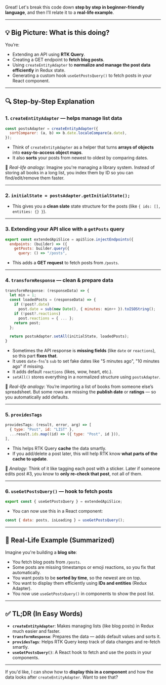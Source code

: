 Great! Let's break this code down **step by step in beginner-friendly language**, and then I’ll relate it to a **real-life example**.

---

## 💡 Big Picture: What is this doing?

You’re:
- Extending an API using **RTK Query**.
- Creating a GET endpoint to **fetch blog posts**.
- Using `createEntityAdapter` to **normalize and manage the post data efficiently** in Redux state.
- Generating a custom hook `useGetPostsQuery()` to fetch posts in your React component.

---

## 🔍 Step-by-Step Explanation

### 1. `createEntityAdapter` — helps manage list data
```js
const postsAdapter = createEntityAdapter({
  sortComparer: (a, b) => b.date.localeCompare(a.date),
});
```
- Think of `createEntityAdapter` as a helper that turns **arrays of objects** into **easy-to-access object maps**.
- It also **sorts** your posts from newest to oldest by comparing dates.

🔸 *Real-life analogy*: Imagine you're managing a library system. Instead of storing all books in a long list, you index them by ID so you can find/edit/remove them faster.

---

### 2. `initialState = postsAdapter.getInitialState();`
- This gives you a **clean slate** state structure for the posts (like `{ ids: [], entities: {} }`).

---

### 3. Extending your API slice with a `getPosts` query
```js
export const extendedApiSlice = apiSlice.injectEndpoints({
  endpoints: (builder) => ({
    getPosts: builder.query({
      query: () => "/posts",
```
- This adds a **GET request** to fetch posts from `/posts`.

---

### 4. `transformResponse` — clean & prepare data
```js
transformResponse: (responseData) => {
  let min = 1;
  const loadedPosts = (responseData) => {
    if (!post?.date)
      post.date = sub(new Date(), { minutes: min++ }).toISOString();
    if (!post?.reactions)
      post.reactions = { ... };
    return post;
  };

  return postsAdapter.setAll(initialState, loadedPosts);
}
```

- Sometimes the API response is **missing fields** (like `date` or `reactions`), so this part **fixes that**.
- It uses `date-fns`'s `sub` to set fake dates like "5 minutes ago", "10 minutes ago" if missing.
- It adds default `reactions` (likes, wow, heart, etc.).
- `setAll()` stores everything in a normalized structure using `postsAdapter`.

🔸 *Real-life analogy*: You’re importing a list of books from someone else’s spreadsheet. But some rows are missing the **publish date** or **ratings** — so you automatically add defaults.

---

### 5. `providesTags`
```js
providesTags: (result, error, arg) => [
  { type: "Post", id: "LIST" },
  ...result.ids.map((id) => ({ type: "Post", id })),
],
```
- This helps RTK Query **cache** the data smartly.
- If you add/delete a post later, this will help RTK know **what parts of the cache to update**.

🔸 *Analogy*: Think of it like tagging each post with a sticker. Later if someone edits post #3, you know to **only re-check that post**, not all of them.

---

### 6. `useGetPostsQuery()` — hook to fetch posts
```js
export const { useGetPostsQuery } = extendedApiSlice;
```
- You can now use this in a React component:
```jsx
const { data: posts, isLoading } = useGetPostsQuery();
```

---

## 🔁 Real-Life Example (Summarized)

Imagine you're building a **blog site**:

- You fetch blog posts from `/posts`.
- Some posts are missing timestamps or emoji reactions, so you fix that automatically.
- You want posts to be **sorted by time**, so the newest are on top.
- You want to display them efficiently using **IDs and entities** (Redux Adapter).
- You now use `useGetPostsQuery()` in components to show the post list.

---

## ✅ TL;DR (In Easy Words)

- **`createEntityAdapter`**: Makes managing lists (like blog posts) in Redux much easier and faster.
- **`transformResponse`**: Prepares the data — adds default values and sorts it.
- **`providesTags`**: Helps RTK Query keep track of data changes and re-fetch smartly.
- **`useGetPostsQuery()`**: A React hook to fetch and use the posts in your components.

---

If you'd like, I can show how to **display this in a component** and how the data looks after `createEntityAdapter`. Want to see that?